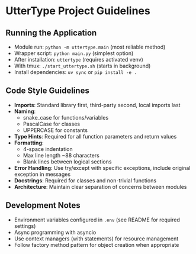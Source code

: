 # UtterType Project Guidelines

## Running the Application
- Module run: `python -m uttertype.main` (most reliable method)
- Wrapper script: `python main.py` (simplest option)
- After installation: `uttertype` (requires activated venv)
- With tmux: `./start_uttertype.sh` (starts in background)
- Install dependencies: `uv sync` or `pip install -e .`

## Code Style Guidelines
- **Imports**: Standard library first, third-party second, local imports last
- **Naming**: 
  - snake_case for functions/variables
  - PascalCase for classes
  - UPPERCASE for constants
- **Type Hints**: Required for all function parameters and return values
- **Formatting**: 
  - 4-space indentation
  - Max line length ~88 characters
  - Blank lines between logical sections
- **Error Handling**: Use try/except with specific exceptions, include original exception in messages
- **Docstrings**: Required for classes and non-trivial functions
- **Architecture**: Maintain clear separation of concerns between modules

## Development Notes
- Environment variables configured in `.env` (see README for required settings)
- Async programming with asyncio
- Use context managers (with statements) for resource management
- Follow factory method pattern for object creation when appropriate